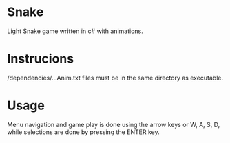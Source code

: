 # Snake
Light Snake game written in c# with animations.

# Instrucions
/dependencies/...Anim.txt files must be in the same directory as executable.

# Usage
Menu navigation and game play is done using the arrow keys or W, A, S, D, while selections are done by pressing the ENTER key.

